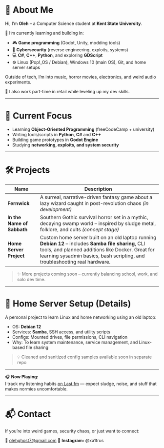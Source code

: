 # 👋 About Me

Hi, I’m **Oleh** – a Computer Science student at **Kent State University**.

🔧 I’m currently learning and building in:
- 🎮 **Game programming** (Godot, Unity, modding tools)
- 🔐 **Cybersecurity** (reverse engineering, exploits, systems)
- 💻 **C#**, **C++**, **Python**, and exploring **GDScript**
- ⚙️ Linux (Pop!_OS / Debian), Windows 10 (main OS), Git, and home server setups

Outside of tech, I’m into music, horror movies, electronics, and weird audio experiments.

🛒 I also work part-time in retail while leveling up my dev skills.

---

# 🧠 Current Focus
- Learning **Object-Oriented Programming** (freeCodeCamp + university)
- Writing tools/scripts in **Python**, **C#** and **C++**
- Building game prototypes in **Godot Engine**
- Studying **networking, exploits, and system security**

---

# 🛠 Projects

| Name | Description |
|------|-------------|
| **Fernwick** | A surreal, narrative-driven fantasy game about a lazy wizard caught in post-revolution chaos *(in development)* |
| **In the Name of Sabbath** | Southern Gothic survival horror set in a mythic, decaying swamp world – inspired by sludge metal, folklore, and cults *(concept stage)* |
| **Home Server Project** | Custom home server built on an old laptop running **Debian 12** – includes **Samba file sharing**, CLI tools, and planned additions like Docker. Great for learning sysadmin basics, bash scripting, and troubleshooting real hardware. |

> ✨ More projects coming soon – currently balancing school, work, and solo dev time.

---

# 📂 Home Server Setup (Details)

A personal project to learn Linux and home networking using an old laptop:

- OS: **Debian 12**
- Services: **Samba**, SSH access, and utility scripts
- Configs: Mounted drives, file permissions, CLI navigation
- Why: To learn system maintenance, service management, and Linux-based file sharing

> 💡 Cleaned and sanitized config samples available soon in separate repo

---

🎧 **Now Playing:**  
I track my listening habits [on Last.fm](https://www.last.fm/user/audioduvet) — expect sludge, noise, and stuff that makes normies uncomfortable.

---

# 📬 Contact

If you’re into weird games, security chaos, or just want to connect:

📧 olehghost7@gmail.com 
📸 **Instagram:** @xa1trus
